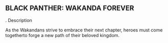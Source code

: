 ## BLACK PANTHER: WAKANDA FOREVER
   
   . Description
 
 As the Wakandans strive to embrace their next chapter,
 heroes must come togetherto forge a new path of their beloved kingdom.
